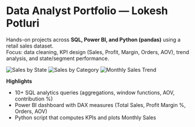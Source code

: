 # Data Analyst Portfolio — Lokesh Potluri

Hands-on projects across **SQL, Power BI, and Python (pandas)** using a retail sales dataset.  
Focus: data cleaning, KPI design (Sales, Profit, Margin, Orders, AOV), trend analysis, and state/segment performance.

![Sales by State](PowerBI-Dashboards/retail_sales/sales_by_state.png)
![Sales by Category](PowerBI-Dashboards/retail_sales/sales_by_category.png)
![Monthly Sales Trend](PowerBI-Dashboards/retail_sales/monthly_sales_trend.png)

**Highlights**
- 10+ SQL analytics queries (aggregations, window functions, AOV, contribution %)
- Power BI dashboard with DAX measures (Total Sales, Profit Margin %, Orders, AOV)
- Python script that computes KPIs and plots Monthly Sales
